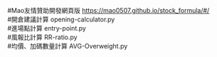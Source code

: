 #Mao友情贊助開發網頁版 https://mao0507.github.io/stock_formula/#/  <br>
#開倉建議計算 opening-calculator.py  <br>
#進場點計算 entry-point.py <br>
#風報比計算 RR-ratio.py <br>
#均價、加碼數量計算 AVG-Overweight.py <br>

